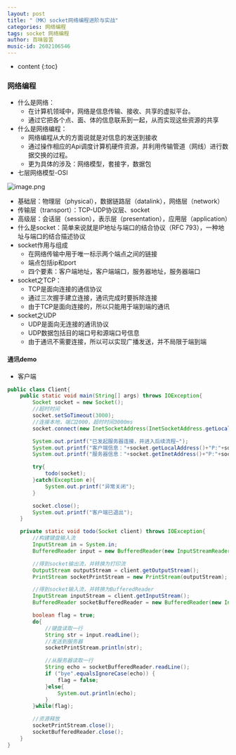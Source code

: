 ```yaml
---
layout: post
title: "（MK）socket网络编程进阶与实战"
categories: 网络编程
tags: socket 网络编程
author: 百味皆苦
music-id: 2602106546
---
```


* content
{:toc}
### 网络编程

- 什么是网络：
  - 在计算机领域中，网络是信息传输、接收、共享的虚拟平台。
  - 通过它把各个点、面、体的信息联系到一起，从而实现这些资源的共享
- 什么是网络编程：
  - 网络编程从大的方面说就是对信息的发送到接收
  - 通过操作相应的Api调度计算机硬件资源，并利用传输管道（网线）进行数据交换的过程。
  - 更为具体的涉及：网络模型，套接字，数据包
- 七层网络模型-OSI


![image.png](https://i.loli.net/2020/05/29/SqIye8WgiGsfHCv.png)

- 基础层：物理层（physical），数据链路层（datalink），网络层（network）
- 传输层（transport）：TCP-UDP协议层、socket
- 高级层：会话层（session），表示层（presentation），应用层（application）
- 什么是socket：简单来说就是IP地址与端口的结合协议（RFC 793），一种地址与端口的结合描述协议
- socket作用与组成
  - 在网络传输中用于唯一标示两个端点之间的链接
  - 端点包括ip和port
  - 四个要素：客户端地址，客户端端口，服务器地址，服务器端口
- socket之TCP：
  - TCP是面向连接的通信协议
  - 通过三次握手建立连接，通讯完成时要拆除连接
  - 由于TCP是面向连接的，所以只能用于端到端的通讯
- socket之UDP
  - UDP是面向无连接的通讯协议
  - UDP数据包括目的端口号和源端口号信息
  - 由于通讯不需要连接，所以可以实现广播发送，并不局限于端到端

#### 通讯demo

- 客户端

```java
public class Client{
	public static void main(String[] args) throws IOException{
		Socket socket = new Socket();
		//超时时间
		socket.setSoTimeout(3000);
		//连接本地，端口2000，超时时间3000ms
		socket.connect(new InetSocketAddress(InetSocketAddress.getLocalHost(),2000),3000);

		System.out.printf("已发起服务器连接，并进入后续流程~");
		System.out.printf("客户端信息："+socket.getLocalAddress()+"P:"+socket.getLocalPort());
		System.out.printf("服务器信息："+socket.getInetAddress()+"P:"+socket.getPort());

		try{
			todo(socket);
		}catch(Exception e){
			System.out.printf("异常关闭");
		}

		socket.close();
		System.out.printf("客户端已退出");
	}

	private static void todo(Socket client) throws IOException{
		//构建键盘输入流
		InputStream in = System.in;
		BufferedReader input = new BufferedReader(new InputStreamReader(in));

		//得到socket输出流，并转换为打印流
		OutputStream outputStream = client.getOutputStream();
		PrintStream socketPrintStream = new PrintStream(outputStream);

		//得到socket输入流，并转换为BufferedReader
		InputStream inputStream = client.getInputStream();
		BufferedReader socketBufferedReader = new BufferedReader(new InputStreamReader(inputStream));

		boolean flag = true;
		do{
			//键盘读取一行
			String str = input.readLine();
			//发送到服务器
			socketPrintStream.println(str);

			//从服务器读取一行
			String echo = socketBufferedReader.readLine();
			if ("bye".equalsIgnoreCase(echo)) {
				flag = false;
			}else{
				System.out.println(echo);
			}
		}while(flag);

		//资源释放
		socketPrintStream.close();
		socketBufferedReader.close();		
	}
}
```

